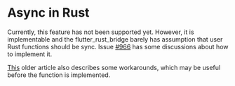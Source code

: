 # Async in Rust

Currently, this feature has not been supported yet. However, it is implementable and the flutter_rust_bridge barely has assumption that user Rust functions should be sync. Issue [#966](https://github.com/fzyzcjy/flutter_rust_bridge/issues/966) has some discussions about how to implement it.

[This](../article/async_in_rust.md) older article also describes some workarounds, which may be useful before the function is implemented.
